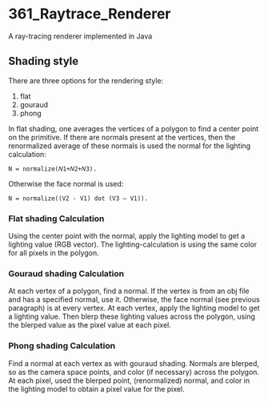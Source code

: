 # 361_Raytrace_Renderer
A ray-tracing renderer implemented in Java

## Shading style
There are three options for the rendering style:
1. flat
2. gouraud
3. phong

In flat shading, one averages the vertices of a polygon to find a center point on the primitive. 
If there are normals present at the vertices, 
then the renormalized average of these normals is used the normal for the lighting calculation:

    N = normalize(𝑁1+𝑁2+𝑁3).

Otherwise the face normal is used:

    N = normalize((V2 - V1) dot (V3 – V1)).

### Flat shading Calculation
Using the center point with the normal, apply the lighting model to get a lighting value (RGB vector). 
The lighting-calculation is using the same color for all pixels in the polygon. 

### Gouraud shading Calculation
At each vertex of a polygon, find a normal. If the vertex is from an obj file and has a specified normal, use it. 
Otherwise, the face normal (see previous paragraph) is at every vertex.
At each vertex, apply the lighting model to get a lighting value. Then blerp these lighting values across the polygon, 
using the blerped value as the pixel value at each pixel.

### Phong shading Calculation
Find a normal at each vertex as with gouraud shading. 
Normals are blerped, so as the camera space points, and color (if necessary) across the polygon. 
At each pixel, used the blerped point, (renormalized) normal, and color in the lighting model to obtain a pixel value for the pixel.
